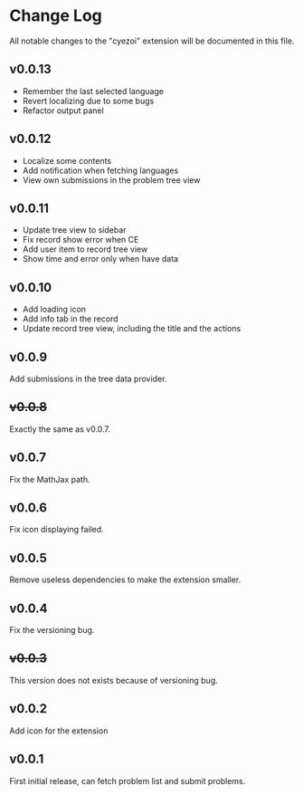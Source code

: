 # Change Log

All notable changes to the "cyezoi" extension will be documented in this file.

## v0.0.13

- Remember the last selected language
- Revert localizing due to some bugs
- Refactor output panel

## v0.0.12

- Localize some contents
- Add notification when fetching languages
- View own submissions in the problem tree view

## v0.0.11

- Update tree view to sidebar
- Fix record show error when CE
- Add user item to record tree view
- Show time and error only when have data

## v0.0.10

- Add loading icon
- Add info tab in the record
- Update record tree view, including the title and the actions

## v0.0.9

Add submissions in the tree data provider.

## ~~v0.0.8~~

Exactly the same as v0.0.7.

## v0.0.7

Fix the MathJax path.

## v0.0.6

Fix icon displaying failed.

## v0.0.5

Remove useless dependencies to make the extension smaller.

## v0.0.4

Fix the versioning bug.

## ~~v0.0.3~~

This version does not exists because of versioning bug.

## v0.0.2

Add icon for the extension

## v0.0.1

First initial release, can fetch problem list and submit problems.
